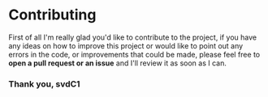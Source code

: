 # Contributing
First of all I'm really glad you'd like to contribute to the project, if you have any ideas on how to improve this project or would like to point out any errors in the code, or improvements that could be made, please feel free to **open a pull request or an issue**
and I'll review it as soon as I can.

### Thank you, svdC1
